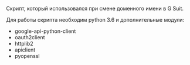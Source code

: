 Скрипт, который использовался при смене доменного имени в G Suit.

Для работы скрипта необходим python 3.6 и дополнительные модули:
  - google-api-python-client
  - oauth2client
  - httplib2
  - apiclient
  - pyopenssl
